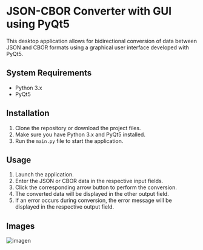 # JSON-CBOR Converter with GUI using PyQt5

This desktop application allows for bidirectional conversion of data between JSON and CBOR formats using a graphical user interface developed with PyQt5.

## System Requirements
- Python 3.x
- PyQt5

## Installation
1. Clone the repository or download the project files.
2. Make sure you have Python 3.x and PyQt5 installed.
3. Run the `main.py` file to start the application.

## Usage
1. Launch the application.
2. Enter the JSON or CBOR data in the respective input fields.
3. Click the corresponding arrow button to perform the conversion.
4. The converted data will be displayed in the other output field.
5. If an error occurs during conversion, the error message will be displayed in the respective output field.

## Images
![imagen](https://user-images.githubusercontent.com/27973600/232090274-f3398104-e3d0-4abf-aa1a-7c5e386bcf88.png)
